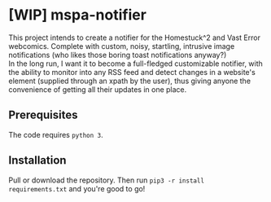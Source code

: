 # [WIP] mspa-notifier
This project intends to create a notifier for the Homestuck^2 and Vast Error webcomics. Complete with custom, noisy, startling, intrusive image notifications (who likes those boring toast notifications anyway?)\
In the long run, I want it to become a full-fledged customizable notifier, with the ability to monitor into any RSS feed and detect changes in a website's element (supplied through an xpath by the user), thus giving anyone the convenience of getting all their updates in one place.
## Prerequisites
The code requires `python 3`.

## Installation
Pull or download the repository. Then run `pip3 -r install requirements.txt` and you're good to go!
